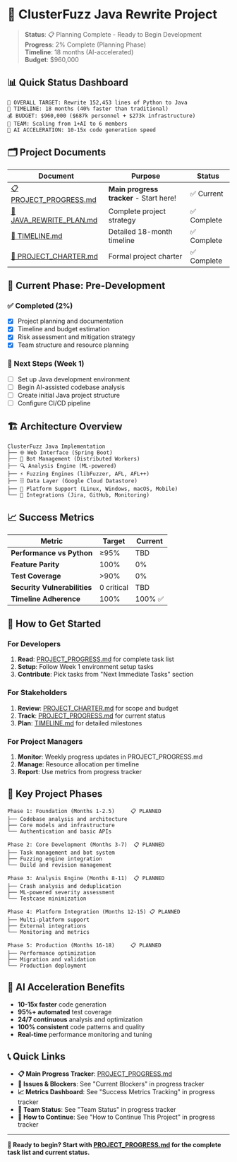 # 🚀 ClusterFuzz Java Rewrite Project

> **Status**: 📋 Planning Complete - Ready to Begin Development  
> **Progress**: 2% Complete (Planning Phase)  
> **Timeline**: 18 months (AI-accelerated)  
> **Budget**: $960,000  

## 📊 Quick Status Dashboard

```
🎯 OVERALL TARGET: Rewrite 152,453 lines of Python to Java
📅 TIMELINE: 18 months (40% faster than traditional)
💰 BUDGET: $960,000 ($687k personnel + $273k infrastructure)
👥 TEAM: Scaling from 1+AI to 6 members
🤖 AI ACCELERATION: 10-15x code generation speed
```

## 🗂️ Project Documents

| Document | Purpose | Status |
|----------|---------|--------|
| [📋 PROJECT_PROGRESS.md](./PROJECT_PROGRESS.md) | **Main progress tracker** - Start here! | ✅ Current |
| [📖 JAVA_REWRITE_PLAN.md](./JAVA_REWRITE_PLAN.md) | Complete project strategy | ✅ Complete |
| [📅 TIMELINE.md](./TIMELINE.md) | Detailed 18-month timeline | ✅ Complete |
| [📄 PROJECT_CHARTER.md](./PROJECT_CHARTER.md) | Formal project charter | ✅ Complete |

## 🎯 Current Phase: Pre-Development

### ✅ Completed (2%)
- [x] Project planning and documentation
- [x] Timeline and budget estimation  
- [x] Risk assessment and mitigation strategy
- [x] Team structure and resource planning

### 🔄 Next Steps (Week 1)
- [ ] Set up Java development environment
- [ ] Begin AI-assisted codebase analysis
- [ ] Create initial Java project structure
- [ ] Configure CI/CD pipeline

## 🏗️ Architecture Overview

```
ClusterFuzz Java Implementation
├── 🌐 Web Interface (Spring Boot)
├── 🤖 Bot Management (Distributed Workers)
├── 🔍 Analysis Engine (ML-powered)
├── ⚡ Fuzzing Engines (libFuzzer, AFL, AFL++)
├── 🗄️ Data Layer (Google Cloud Datastore)
├── 🔧 Platform Support (Linux, Windows, macOS, Mobile)
└── 🔗 Integrations (Jira, GitHub, Monitoring)
```

## 📈 Success Metrics

| Metric | Target | Current |
|--------|--------|---------|
| **Performance vs Python** | ≥95% | TBD |
| **Feature Parity** | 100% | 0% |
| **Test Coverage** | >90% | 0% |
| **Security Vulnerabilities** | 0 critical | TBD |
| **Timeline Adherence** | 100% | 100% ✅ |

## 🚀 How to Get Started

### For Developers
1. **Read**: [PROJECT_PROGRESS.md](./PROJECT_PROGRESS.md) for complete task list
2. **Setup**: Follow Week 1 environment setup tasks
3. **Contribute**: Pick tasks from "Next Immediate Tasks" section

### For Stakeholders  
1. **Review**: [PROJECT_CHARTER.md](./PROJECT_CHARTER.md) for scope and budget
2. **Track**: [PROJECT_PROGRESS.md](./PROJECT_PROGRESS.md) for current status
3. **Plan**: [TIMELINE.md](./TIMELINE.md) for detailed milestones

### For Project Managers
1. **Monitor**: Weekly progress updates in PROJECT_PROGRESS.md
2. **Manage**: Resource allocation per timeline
3. **Report**: Use metrics from progress tracker

## 🎯 Key Project Phases

```
Phase 1: Foundation (Months 1-2.5)     📋 PLANNED
├── Codebase analysis and architecture
├── Core models and infrastructure  
└── Authentication and basic APIs

Phase 2: Core Development (Months 3-7)  📋 PLANNED  
├── Task management and bot system
├── Fuzzing engine integration
└── Build and revision management

Phase 3: Analysis Engine (Months 8-11)  📋 PLANNED
├── Crash analysis and deduplication
├── ML-powered severity assessment  
└── Testcase minimization

Phase 4: Platform Integration (Months 12-15) 📋 PLANNED
├── Multi-platform support
├── External integrations
└── Monitoring and metrics

Phase 5: Production (Months 16-18)     📋 PLANNED
├── Performance optimization
├── Migration and validation
└── Production deployment
```

## 🤖 AI Acceleration Benefits

- **10-15x faster** code generation
- **95%+ automated** test coverage  
- **24/7 continuous** analysis and optimization
- **100% consistent** code patterns and quality
- **Real-time** performance monitoring and tuning

## 📞 Quick Links

- **📋 Main Progress Tracker**: [PROJECT_PROGRESS.md](./PROJECT_PROGRESS.md)
- **🐛 Issues & Blockers**: See "Current Blockers" in progress tracker
- **📈 Metrics Dashboard**: See "Success Metrics Tracking" in progress tracker  
- **👥 Team Status**: See "Team Status" in progress tracker
- **🔄 How to Continue**: See "How to Continue This Project" in progress tracker

---

**🎯 Ready to begin? Start with [PROJECT_PROGRESS.md](./PROJECT_PROGRESS.md) for the complete task list and current status.**